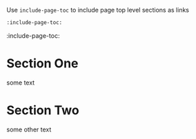 Use `include-page-toc` to include page top level sections as links

```markdown
:include-page-toc:
```

:include-page-toc:

# Section One

some text

# Section Two

some other text
